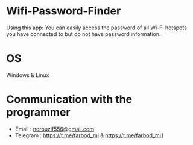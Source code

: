 # Wifi-Password-Finder
Using this app: You can easily access the password of all Wi-Fi hotspots you have connected to but do not have password information.

# OS 
Windows & Linux

# Communication with the programmer
- Email : norouzif556@gmail.com
- Telegram : https://t.me/farbod_mi & https://t.me/farbod_mi1
